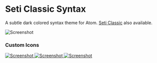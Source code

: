 # Seti Classic Syntax

A subtle dark colored syntax theme for Atom. [Seti Classic](https://atom.io/themes/seti-classic) also available.

![Screenshot](https://github.com/vermotr/seti-classic-syntax/raw/master/screenshot.png)


### Custom Icons
[ ![Screenshot](https://github.com/vermotr/seti-classic-syntax/raw/master/_icons/circular/circular-128x128.png) ](_icons/circular/)
[ ![Screenshot](https://github.com/vermotr/seti-classic-syntax/raw/master/_icons/rounded/rounded-128x128.png) ](_icons/rounded/)
[ ![Screenshot](https://github.com/vermotr/seti-classic-syntax/raw/master/_icons/squared/squared-128x128.png) ](_icons/squared/)
